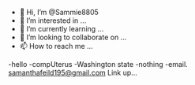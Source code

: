 - 👋 Hi, I’m @Sammie8805
- 👀 I’m interested in ...
- 🌱 I’m currently learning ...
- 💞️ I’m looking to collaborate on ...
- 📫 How to reach me ...

<!---
Sammie8805/Sammie8805 is a ✨ special ✨ repository because its `README.md` (this file) appears on your GitHub profile.
You can click the Preview link to take a look at your changes.
--->
-hello
-compUterus
-Washington state
-nothing
-email. samanthafeild195@gmail.com
Link up...
